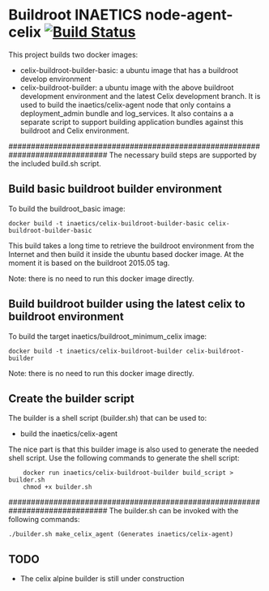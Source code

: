 # Buildroot INAETICS node-agent-celix  [![Build Status](https://travis-ci.org/INAETICS/node-agent-c.svg?branch=buildroot_node)](https://travis-ci.org/INAETICS/node-agent-c)
This project builds two docker images:
* celix-buildroot-builder-basic: 
  a ubuntu image that has a buildroot develop environment
* celix-buildroot-builder: 
  a ubuntu image with the above buildroot development environment and the 
  latest Celix development branch. It is used to build the 
  inaetics/celix-agent node that only contains a deployment\_admin bundle 
  and log\_services.
  It also contains a a separate script to 
  support building application bundles against this buildroot and Celix environment.

##############################################################################
The necessary build steps are supported by the included build.sh script.

## Build basic buildroot builder environment
To build the buildroot_basic image:

    docker build -t inaetics/celix-buildroot-builder-basic celix-buildroot-builder-basic

This build takes a long time to retrieve the buildroot environment from the Internet and then build it inside the ubuntu based docker image. At the moment it is based on the buildroot 2015.05 tag.

Note: there is no need to run this docker image directly.

## Build buildroot builder using the latest celix to buildroot environment
To build the target inaetics/buildroot_minimum_celix image:

    docker build -t inaetics/celix-buildroot-builder celix-buildroot-builder

Note: there is no need to run this docker image directly.

## Create the builder script
The builder is a shell script (builder.sh) that can be used to:
- build the inaetics/celix-agent

The nice part is that this builder image is also used to generate the 
needed shell script. Use the following commands to generate the shell script:

        docker run inaetics/celix-buildroot-builder build_script > builder.sh
        chmod +x builder.sh

##############################################################################
The builder.sh can be invoked with the following commands:
	
	./builder.sh make_celix_agent (Generates inaetics/celix-agent)

## TODO

- The celix alpine builder is still under construction
